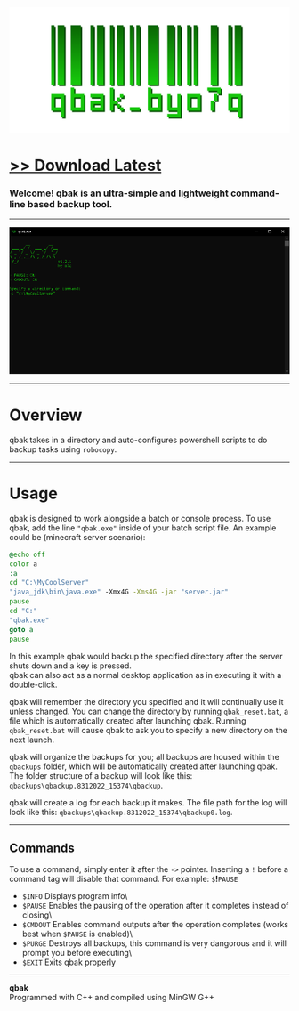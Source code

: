<img src="assets/images/readmebanner.png">

# [<b>>> Download Latest</b>](https://github.com/o7q/qbak/releases/download/v1.2.1/qbak.exe)
<h3>Welcome! qbak is an ultra-simple and lightweight command-line based backup tool.</h3>

---

<img src="assets/images/program.png"/>

---

# Overview
qbak takes in a directory and auto-configures powershell scripts to do backup tasks using `robocopy`.

---

# Usage
qbak is designed to work alongside a batch or console process. To use qbak, add the line `"qbak.exe"` inside of your batch script file. An example could be (minecraft server scenario):
```bat
@echo off
color a
:a
cd "C:\MyCoolServer"
"java_jdk\bin\java.exe" -Xmx4G -Xms4G -jar "server.jar"
pause
cd "C:"
"qbak.exe"
goto a
pause
```
In this example qbak would backup the specified directory after the server shuts down and a key is pressed.\
qbak can also act as a normal desktop application as in executing it with a double-click.

qbak will remember the directory you specified and it will continually use it unless changed. You can change the directory by running `qbak_reset.bat`, a file which is automatically created after launching qbak. Running `qbak_reset.bat` will cause qbak to ask you to specify a new directory on the next launch.

qbak will organize the backups for you; all backups are housed within the `qbackups` folder, which will be automatically created after launching qbak. The folder structure of a backup will look like this: `qbackups\qbackup.8312022_15374\qbackup`.

qbak will create a log for each backup it makes. The file path for the log will look like this: `qbackups\qbackup.8312022_15374\qbackup0.log`.

---

## <b>Commands</b>
To use a command, simply enter it after the `->` pointer.
Inserting a `!` before a command tag will disable that command. For example: `$`<b>!</b>`PAUSE`

- `$INFO` Displays program info\
- `$PAUSE` Enables the pausing of the operation after it completes instead of closing\
- `$CMDOUT` Enables command outputs after the operation completes (works best when `$PAUSE` is enabled)\
- `$PURGE` Destroys all backups, this command is very dangorous and it will prompt you before executing\
- `$EXIT` Exits qbak properly

---

<b>qbak</b> \
Programmed with C++ and compiled using MinGW G++